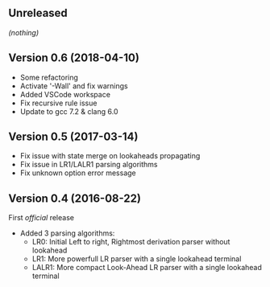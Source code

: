 Unreleased
----------
_(nothing)_

Version 0.6 (2018-04-10)
------------------------
 * Some refactoring
 * Activate '-Wall' and fix warnings
 * Added VSCode workspace
 * Fix recursive rule issue
 * Update to gcc 7.2 & clang 6.0

Version 0.5 (2017-03-14)
------------------------
 * Fix issue with state merge on lookaheads propagating
 * Fix issue in LR1/LALR1 parsing algorithms
 * Fix unknown option error message

Version 0.4 (2016-08-22)
------------------------
First _official_ release
 * Added 3 parsing algorithms:
   * LR0: Initial Left to right, Rightmost derivation parser without lookahead
   * LR1: More powerfull LR parser with a single lookahead terminal
   * LALR1: More compact Look-Ahead LR parser with a single lookahead terminal

